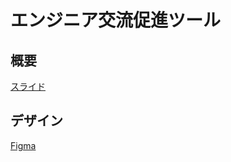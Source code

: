 # エンジニア交流促進ツール

## 概要
[スライド](https://docs.google.com/presentation/d/1O8kMzK_t5Le4o2pKULsPX5IB_M9qBLFZWlInLLmt4jw/edit?usp=sharing)

## デザイン
[Figma
](https://www.figma.com/file/iNmmwKr5ffzXwn51q6iTfW/GitHub%E3%81%A7%E8%87%AA%E5%B7%B1%E7%B4%B9%E4%BB%8B?type=design&node-id=0-1&mode=design&t=uPNIXmR6ekY78UEy-0)
